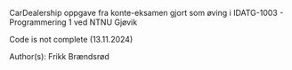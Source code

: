 CarDealership oppgave fra konte-eksamen gjort som øving i IDATG-1003 - Programmering 1 ved NTNU Gjøvik

Code is not complete (13.11.2024)


Author(s):
Frikk Brændsrød 
